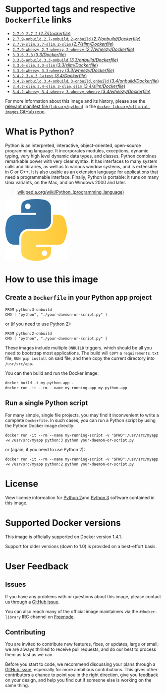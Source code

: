 # Supported tags and respective `Dockerfile` links

- [`2.7.9`, `2.7`, `2` (*2.7/Dockerfile*)](https://github.com/docker-library/python/blob/d550e292eec57e83af58e05410243d387d6483a8/2.7/Dockerfile)
- [`2.7.9-onbuild`, `2.7-onbuild`, `2-onbuild` (*2.7/onbuild/Dockerfile*)](https://github.com/docker-library/python/blob/d550e292eec57e83af58e05410243d387d6483a8/2.7/onbuild/Dockerfile)
- [`2.7.9-slim`, `2.7-slim`, `2-slim` (*2.7/slim/Dockerfile*)](https://github.com/docker-library/python/blob/d550e292eec57e83af58e05410243d387d6483a8/2.7/slim/Dockerfile)
- [`2.7.9-wheezy`, `2.7-wheezy`, `2-wheezy` (*2.7/wheezy/Dockerfile*)](https://github.com/docker-library/python/blob/57be1a3fd72a87419aea35d6aacc873e9de9d447/2.7/wheezy/Dockerfile)
- [`3.3.6`, `3.3` (*3.3/Dockerfile*)](https://github.com/docker-library/python/blob/fa713180402eeb7bf782d484c510b6c32418b45f/3.3/Dockerfile)
- [`3.3.6-onbuild`, `3.3-onbuild` (*3.3/onbuild/Dockerfile*)](https://github.com/docker-library/python/blob/8dfe392dff2ffdda90672857e027ff3ee142f9ff/3.3/onbuild/Dockerfile)
- [`3.3.6-slim`, `3.3-slim` (*3.3/slim/Dockerfile*)](https://github.com/docker-library/python/blob/c0c674911c50ca3e21ba5379541f70c1b42685b4/3.3/slim/Dockerfile)
- [`3.3.6-wheezy`, `3.3-wheezy` (*3.3/wheezy/Dockerfile*)](https://github.com/docker-library/python/blob/8d45b76631118c99ee2404e8d75916418f5e2fa5/3.3/wheezy/Dockerfile)
- [`3.4.2`, `3.4`, `3`, `latest` (*3.4/Dockerfile*)](https://github.com/docker-library/python/blob/fa713180402eeb7bf782d484c510b6c32418b45f/3.4/Dockerfile)
- [`3.4.2-onbuild`, `3.4-onbuild`, `3-onbuild`, `onbuild` (*3.4/onbuild/Dockerfile*)](https://github.com/docker-library/python/blob/e236058d5c3601af1d38ba27b4fe217c5d678c02/3.4/onbuild/Dockerfile)
- [`3.4.2-slim`, `3.4-slim`, `3-slim`, `slim` (*3.4/slim/Dockerfile*)](https://github.com/docker-library/python/blob/c0c674911c50ca3e21ba5379541f70c1b42685b4/3.4/slim/Dockerfile)
- [`3.4.2-wheezy`, `3.4-wheezy`, `3-wheezy`, `wheezy` (*3.4/wheezy/Dockerfile*)](https://github.com/docker-library/python/blob/771697823173d2270f9c2494890dcfa65243877a/3.4/wheezy/Dockerfile)

For more information about this image and its history, please see the [relevant
manifest file
(`library/python`)](https://github.com/docker-library/official-images/blob/master/library/python)
in the [`docker-library/official-images` GitHub
repo](https://github.com/docker-library/official-images).

# What is Python?

Python is an interpreted, interactive, object-oriented, open-source programming
language. It incorporates modules, exceptions, dynamic typing, very high level
dynamic data types, and classes. Python combines remarkable power with very
clear syntax. It has interfaces to many system calls and libraries, as well as
to various window systems, and is extensible in C or C++. It is also usable as
an extension language for applications that need a programmable interface.
Finally, Python is portable: it runs on many Unix variants, on the Mac, and on
Windows 2000 and later.

> [wikipedia.org/wiki/Python_(programming_language)](https://en.wikipedia.org/wiki/Python_(programming_language))

![logo](https://raw.githubusercontent.com/docker-library/docs/master/python/logo.png)

# How to use this image

## Create a `Dockerfile` in your Python app project

    FROM python:3-onbuild
    CMD [ "python", "./your-daemon-or-script.py" ]

or (if you need to use Python 2):

    FROM python:2-onbuild
    CMD [ "python", "./your-daemon-or-script.py" ]

These images include multiple `ONBUILD` triggers, which should be all you need
to bootstrap most applications. The build will `COPY` a `requirements.txt` file,
`RUN pip install` on said file, and then copy the current directory into
`/usr/src/app`.

You can then build and run the Docker image:

    docker build -t my-python-app .
    docker run -it --rm --name my-running-app my-python-app

## Run a single Python script

For many simple, single file projects, you may find it inconvenient to write a
complete `Dockerfile`. In such cases, you can run a Python script by using the
Python Docker image directly:

    docker run -it --rm --name my-running-script -v "$PWD":/usr/src/myapp -w /usr/src/myapp python:3 python your-daemon-or-script.py

or (again, if you need to use Python 2):

    docker run -it --rm --name my-running-script -v "$PWD":/usr/src/myapp -w /usr/src/myapp python:2 python your-daemon-or-script.py

# License

View license information for [Python 2](https://docs.python.org/2/license.html#)and [Python 3](https://docs.python.org/3/license.html#) software contained in this image.

# Supported Docker versions

This image is officially supported on Docker version 1.4.1.

Support for older versions (down to 1.0) is provided on a best-effort basis.

# User Feedback

## Issues

If you have any problems with or questions about this image, please contact us
 through a [GitHub issue](https://github.com/docker-library/python/issues).

You can also reach many of the official image maintainers via the
`#docker-library` IRC channel on [Freenode](https://freenode.net).

## Contributing

You are invited to contribute new features, fixes, or updates, large or small;
we are always thrilled to receive pull requests, and do our best to process them
as fast as we can.

Before you start to code, we recommend discussing your plans 
through a [GitHub issue](https://github.com/docker-library/python/issues), especially for more ambitious
contributions. This gives other contributors a chance to point you in the right
direction, give you feedback on your design, and help you find out if someone
else is working on the same thing.
